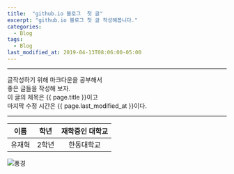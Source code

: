 ```yaml
---
title:  "github.io 블로그  첫 글"
excerpt: "github.io 블로그 첫 글 작성해봅니다."
categories:
  - Blog
tags:
  - Blog
last_modified_at: 2019-04-13T08:06:00-05:00
---
```


***
글작성하기 위해 마크다운을 공부해서  
좋은 글들을 작성해 보자.  
이 글의 제목은 {{ page.title }}이고  
마지막 수정 시간은 {{ page.last_modified_at }}이다.  
***

| **이름** | **학년** | **재학중인 대학교** |
|:---:|:---:|:---:|
|유재혁|2학년|한동대학교|


![풍경](https://mblogthumb-phinf.pstatic.net/20130508_178/ichufs_1367997175282LLvRG_JPEG/IMG_3337s.jpg?type=w2)
